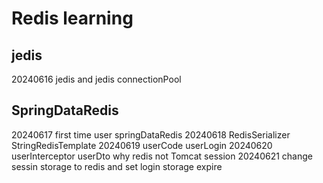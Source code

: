 # Redis learning

## jedis
20240616 jedis and jedis connectionPool

## SpringDataRedis
20240617 first time user springDataRedis
20240618 RedisSerializer StringRedisTemplate
20240619 userCode userLogin
20240620 userInterceptor userDto why redis not Tomcat session
20240621 change sessin storage to redis and set login storage expire